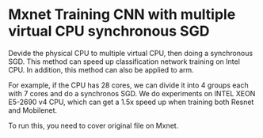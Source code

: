 # Mxnet Training CNN with multiple virtual CPU synchronous SGD
Devide the physical CPU to multiple virtual CPU, then doing a synchronous SGD. This method can speed up classification network training on Intel CPU. In addition, this method can also be applied to arm.

For example, if the CPU has 28 cores, we can divide it into 4 groups each with 7 cores and do a synchronos SGD. We do experiments on INTEL XEON E5-2690 v4 CPU, which can get a 1.5x speed up when training both Resnet and Mobilenet.

To run this, you need to cover original file on Mxnet.
